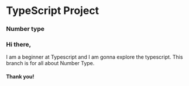 # TypeScript Project
### Number type
### Hi there,
I am a beginner at Typescript and I am gonna explore the typescript.
This branch is for all about Number Type.

#### Thank you!

